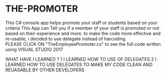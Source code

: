 # THE-PROMOTER

This C# console app helps promote your staff or students based on your criteria
This App can Tell you if a member of your staff is promoted or not based on their experience and more.
to make the code more effective and re-usable, i decided to use delegate instead of harcoding.        
PLEASE CLICK ON "TheEmployeePromoter.cs" to see the full code written using VISUAL STUDIO 2017


WHAT HAVE I LEARNED ?
1 I LEARNED HOW TO  USE OF DELEGATES 
2 I LEARNED HOW TO USE DELEGATES TO MAKE MY CODE CLEAN AND REUASABLE BY OTHER DEVELOPERS
